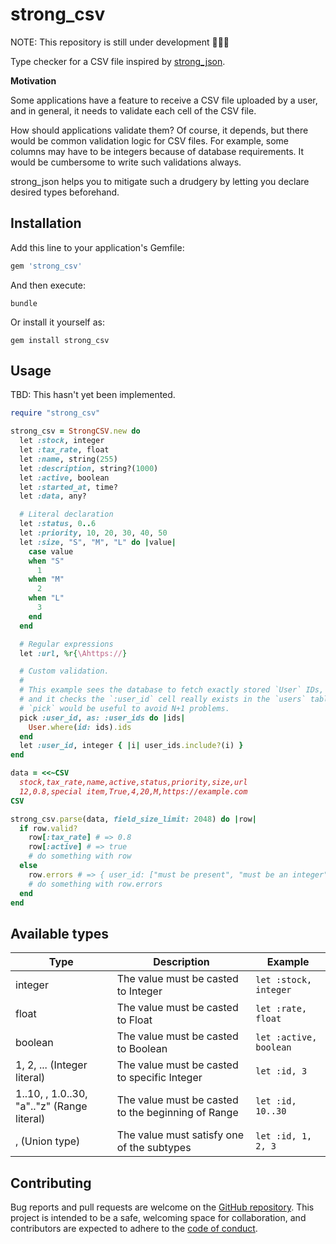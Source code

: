 # strong_csv

NOTE: This repository is still under development 🚧🚜🚧

Type checker for a CSV file inspired by [strong_json](https://github.com/soutaro/strong_json).

**Motivation**

Some applications have a feature to receive a CSV file uploaded by a user,
and in general, it needs to validate each cell of the CSV file.

How should applications validate them?
Of course, it depends, but there would be common validation logic for CSV files.
For example, some columns may have to be integers because of database requirements.
It would be cumbersome to write such validations always.

strong_json helps you to mitigate such a drudgery by letting you declare desired types beforehand.

## Installation

Add this line to your application's Gemfile:

```ruby
gem 'strong_csv'
```

And then execute:

```console
bundle
```

Or install it yourself as:

```console
gem install strong_csv
```

## Usage

TBD: This hasn't yet been implemented.

```ruby
require "strong_csv"

strong_csv = StrongCSV.new do
  let :stock, integer
  let :tax_rate, float
  let :name, string(255)
  let :description, string?(1000)
  let :active, boolean
  let :started_at, time?
  let :data, any?

  # Literal declaration
  let :status, 0..6
  let :priority, 10, 20, 30, 40, 50
  let :size, "S", "M", "L" do |value|
    case value
    when "S"
      1
    when "M"
      2
    when "L"
      3
    end
  end

  # Regular expressions
  let :url, %r{\Ahttps://}

  # Custom validation.
  #
  # This example sees the database to fetch exactly stored `User` IDs,
  # and it checks the `:user_id` cell really exists in the `users` table.
  # `pick` would be useful to avoid N+1 problems.
  pick :user_id, as: :user_ids do |ids|
    User.where(id: ids).ids
  end
  let :user_id, integer { |i| user_ids.include?(i) }
end

data = <<~CSV
  stock,tax_rate,name,active,status,priority,size,url
  12,0.8,special item,True,4,20,M,https://example.com
CSV

strong_csv.parse(data, field_size_limit: 2048) do |row|
  if row.valid?
    row[:tax_rate] # => 0.8
    row[:active] # => true
    # do something with row
  else
    row.errors # => { user_id: ["must be present", "must be an integer"] }
    # do something with row.errors
  end
end
```

## Available types

| Type                                       | Description                                        | Example                |
| ------------------------------------------ | -------------------------------------------------- | ---------------------- |
| integer                                    | The value must be casted to Integer                | `let :stock, integer`  |
| float                                      | The value must be casted to Float                  | `let :rate, float`     |
| boolean                                    | The value must be casted to Boolean                | `let :active, boolean` |
| 1, 2, ... (Integer literal)                | The value must be casted to specific Integer       | `let :id, 3`           |
| 1..10, , 1.0..30, "a".."z" (Range literal) | The value must be casted to the beginning of Range | `let :id, 10..30`      |
| , (Union type)                             | The value must satisfy one of the subtypes         | `let :id, 1, 2, 3`     |

## Contributing

Bug reports and pull requests are welcome on the [GitHub repository](https://github.com/yykamei/strong_csv).
This project is intended to be a safe, welcoming space for collaboration,
and contributors are expected to adhere to the
[code of conduct](https://github.com/yykamei/strong_csv/blob/main/CODE_OF_CONDUCT.md).
